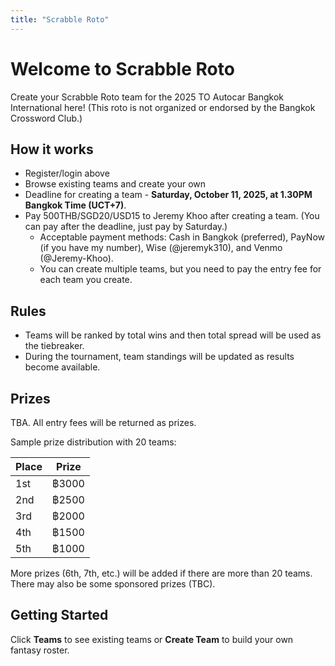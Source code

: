 ```yaml
---
title: "Scrabble Roto"
---
```


# Welcome to Scrabble Roto

Create your Scrabble Roto team for the 2025 TO Autocar Bangkok International here!
(This roto is not organized or endorsed by the Bangkok Crossword Club.)

## How it works
- Register/login above
- Browse existing teams and create your own
- Deadline for creating a team - **Saturday, October 11, 2025, at 1.30PM Bangkok Time (UCT+7)**.
- Pay 500THB/SGD20/USD15 to Jeremy Khoo after creating a team. (You can pay after the deadline, just pay by Saturday.)
    - Acceptable payment methods: Cash in Bangkok (preferred), PayNow (if you have my number), Wise (@jeremyk310), and Venmo (@Jeremy-Khoo).
    - You can create multiple teams, but you need to pay the entry fee for each team you create.

## Rules
- Teams will be ranked by total wins and then total spread will be used as the tiebreaker.
- During the tournament, team standings will be updated as results become available.

## Prizes

TBA. All entry fees will be returned as prizes.

Sample prize distribution with 20 teams:

| Place | Prize |
|-------|-------|
| 1st   | ฿3000 |
| 2nd   | ฿2500 |
| 3rd   | ฿2000 |
| 4th   | ฿1500 |
| 5th   | ฿1000 |

More prizes (6th, 7th, etc.) will be added if there are more than 20 teams. There may also be some sponsored prizes (TBC).

<!--
| 6th   | $85   |
| 7th   | $65   |
| 8th   | $40   |
| 9th   | $20   |
-->

## Getting Started
Click **Teams** to see existing teams or **Create Team** to build your own fantasy roster.
